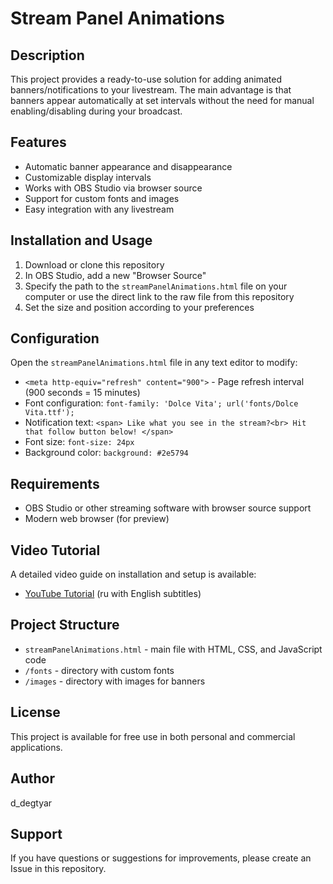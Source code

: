 # Stream Panel Animations

## Description
This project provides a ready-to-use solution for adding animated banners/notifications to your livestream. The main advantage is that banners appear automatically at set intervals without the need for manual enabling/disabling during your broadcast.

## Features
- Automatic banner appearance and disappearance
- Customizable display intervals
- Works with OBS Studio via browser source
- Support for custom fonts and images
- Easy integration with any livestream

## Installation and Usage
1. Download or clone this repository
2. In OBS Studio, add a new "Browser Source"
3. Specify the path to the `streamPanelAnimations.html` file on your computer or use the direct link to the raw file from this repository
4. Set the size and position according to your preferences

## Configuration
Open the `streamPanelAnimations.html` file in any text editor to modify:
- `<meta http-equiv="refresh" content="900">` - Page refresh interval (900 seconds = 15 minutes)
- Font configuration: `font-family: 'Dolce Vita'; url('fonts/Dolce Vita.ttf');`
- Notification text: `<span> Like what you see in the stream?<br> Hit that follow button below! </span>`
- Font size: `font-size: 24px`
- Background color: `background: #2e5794`

## Requirements
- OBS Studio or other streaming software with browser source support
- Modern web browser (for preview)

## Video Tutorial
A detailed video guide on installation and setup is available:
- [YouTube Tutorial](https://youtu.be/xu6cR3WmoaE?si=53P1zIPDdL-Gse-z) (ru with English subtitles)

## Project Structure
- `streamPanelAnimations.html` - main file with HTML, CSS, and JavaScript code
- `/fonts` - directory with custom fonts
- `/images` - directory with images for banners

## License
This project is available for free use in both personal and commercial applications.

## Author
d_degtyar

## Support
If you have questions or suggestions for improvements, please create an Issue in this repository.
